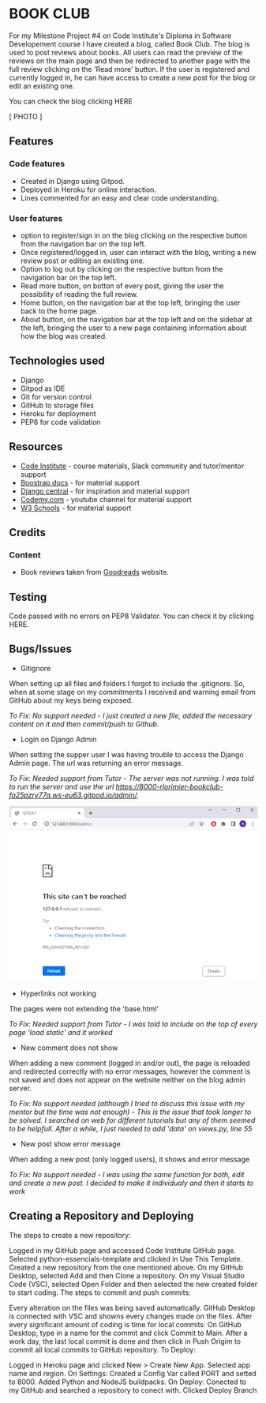# BOOK CLUB

<!-- Book reviews from:
https://www.goodreads.com/

tutor support for:
- template tags {% %}
- load static

bugs:
- 

issues:
- migrade from sqlite to portgresql -->

For my Milestone Project #4 on Code Institute's Diploma in Software Developement course I have created a blog, called Book Club. The blog is used to post reviews about books. All users can read the preview of the reviews on the main page and then be redirected to another page with the full review clicking on the 'Read more' button. If the user is registered and currently logged in, he can have access to create a new post for the blog or edit an existing one.  

You can check the blog clicking HERE

[ PHOTO ]



## Features

### Code features

* Created in Django using Gitpod.
* Deployed in Heroku for online interaction.
* Lines commented for an easy and clear code understanding.

### User features

* option to register/sign in on the blog clicking on the respective button from the navigation bar on the top left.
* Once registered/logged in, user can interact with the blog, writing a new review post or editing an existing one.
* Option to log out by clicking on the respective button from the navigation bar on the top left.
* Read more button, on botton of every post, giving the user the possibility of reading the full review.
* Home button, on the navigation bar at the top left, bringing the user back to the home page.
* About button, on the navigation bar at the top left and on the sidebar at the left, bringing the user to a new page containing information about how the blog was created.



## Technologies used
* Django
* Gitpod as IDE
* Git for version control
* GitHub to storage files
* Heroku for deployment
* PEP8 for code validation



## Resources
* [Code Institute](https://codeinstitute.net/ie/) - course materials, Slack community and tutor/mentor support
* [Boostrap docs](https://getbootstrap.com/docs/5.2/getting-started/introduction/) - for material support
* [Django central](https://djangocentral.com/) - for inspiration and material support
* [Codemy.com](https://www.youtube.com/c/Codemycom) - youtube channel for material support
* [W3 Schools](https://www.w3schools.com/django/) - for material support



## Credits

### Content
* Book reviews taken from [Goodreads](https://www.goodreads.com/) website.



## Testing
Code passed with no errors on PEP8 Validator. You can check it by clicking HERE.



## Bugs/Issues

* Gitignore

When setting up all files and folders I forgot to include the .gitignore. So, when at some stage on my commitments I received and warning email from GitHub about my keys being exposed.

_To Fix: No support needed - I just created a new file, added the necessary content on it and then commit/push to Github._


* Login on Django Admin

When setting the supper user I was having trouble to access the Django Admin page. The url was returning an error message.

_To Fix: Needed support from Tutor - The server was not running. I was told to run the server and use the url *https://8000-rlorimier-bookclub-fa25pzry77q.ws-eu63.gitpod.io/admin/*._

![Admin Error](blog/static/img/admin-error.png)


* Hyperlinks not working

The pages were not extending the 'base.html'

_To Fix: Needed support from Tutor - I was told to include on the top of every page 'load static' and it worked_


* New comment does not show

When adding a new comment (logged in and/or out), the page is reloaded and redirected correctly with no error messages, however the comment is not saved and does not appear on the website neither on the blog admin server.

_To Fix: No support needed (although I tried to discuss this issue with my mentor but the time was not enough) - This is the issue that took longer to be solved. I searched on web for different tutorials but any of them seemed to be helpfull. After a while, I just needed to add 'data' on views.py, line 55_


* New post show error message

When adding a new post (only logged users), it shows and error message

_To Fix: No support needed - I was using the same function for both, edit and create a new post. I decided to make it individualy and then it starts to work_







## Creating a Repository and Deploying
The steps to create a new repository:

Logged in my GitHub page and accessed Code Institute GitHub page.
Selected python-essencials-template and clicked in Use This Template.
Created a new repository from the one mentioned above.
On my GitHub Desktop, selected Add and then Clone a repository.
On my Visual Studio Code (VSC), selected Open Folder and then selected the new created folder to start coding.
The steps to commit and push commits:

Every alteration on the files was being saved automatically.
GitHub Desktop is connected with VSC and showns every changes made on the files.
After every significant amount of coding is time for local commits:
On GitHub Desktop, type in a name for the commit and click Commit to Main.
After a work day, the last local commit is done and then click in Push Origim to commit all local commits to GitHub repository.
To Deploy:

Logged in Heroku page and clicked New > Create New App.
Selected app name and region.
On Settings:
Created a Config Var called PORT and setted to 8000.
Added Python and NodeJS buildpacks.
On Deploy:
Conected to my GitHub and searched a repository to conect with.
Clicked Deploy Branch